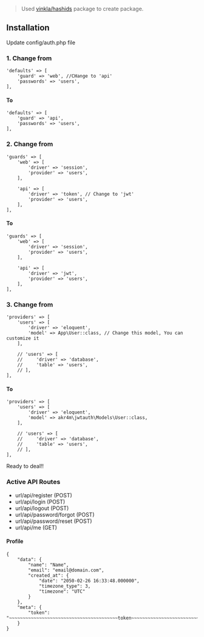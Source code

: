 > Used [vinkla/hashids](https://github.com/tymondesigns/jwt-auth) package to create package.


## Installation

Update config/auth.php file

### 1. Change from

```
'defaults' => [
    'guard' => 'web', //CHange to 'api'
    'passwords' => 'users',
],
```

#### To

```
'defaults' => [
    'guard' => 'api',
    'passwords' => 'users',
],
```

### 2. Change from

```
'guards' => [
    'web' => [
        'driver' => 'session',
        'provider' => 'users',
    ],

    'api' => [
        'driver' => 'token', // Change to 'jwt'
        'provider' => 'users',
    ],
],
```

#### To

```
'guards' => [
    'web' => [
        'driver' => 'session',
        'provider' => 'users',
    ],

    'api' => [
        'driver' => 'jwt',
        'provider' => 'users',
    ],
],
```

### 3. Change from

```
'providers' => [
    'users' => [
        'driver' => 'eloquent',
        'model' => App\User::class, // Change this model, You can customize it
    ],

    // 'users' => [
    //     'driver' => 'database',
    //     'table' => 'users',
    // ],
],
```

#### To

```
'providers' => [
    'users' => [
        'driver' => 'eloquent',
        'model' => akr4m\jwtauth\Models\User::class,
    ],

    // 'users' => [
    //     'driver' => 'database',
    //     'table' => 'users',
    // ],
],
```

Ready to deal!!

### Active API Routes

  - url/api/register (POST)
  - url/api/login (POST)
  - url/api/logout (POST)
  - url/api/password/forgot (POST)
  - url/api/password/reset (POST)
  - url/api/me (GET)
  
#### Profile

```
{
    "data": {
        "name": "Name",
        "email": "email@domain.com",
        "created_at": {
            "date": "2050-02-26 16:33:48.000000",
            "timezone_type": 3,
            "timezone": "UTC"
        }
    },
    "meta": {
        "token": "~~~~~~~~~~~~~~~~~~~~~~~~~~~~~~~~~~~~~~~~token~~~~~~~~~~~~~~~~~~~~~~~~~~~~~~~~~~~~~~~~"
    }
}
```

